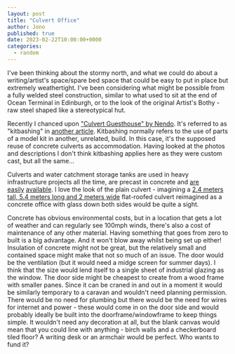```yaml
---
layout: post
title: "Culvert Office"
author: Jono
published: true
date: 2023-02-22T10:00:00+0000
categories:
  - random
---
```

I've been thinking about the stormy north, and what we could do about a writing/artist's space/spare bed space that could be easy to put in place but extremely weathertight. I've been considering what might be possible from a fully welded steel construction, similar to what used to sit at the end of Ocean Terminal in Edinburgh, or to the look of the original Artist's Bothy - raw steel shaped like a stereotypical hut.

Recently I chanced upon ["Culvert Guesthouse" by Nendo](https://hypebeast.com/2022/7/culvert-guesthouse-nendo-architecture). It's referred to as "kitbashing" in [another article](https://www.metalocus.es/en/news/culvert-guesthouse-or-kitbashing-architecture-prefabricated-concrete-tubes-nendo). Kitbashing normally refers to the use of parts of a model kit in another, unrelated, build. In this case, it's the supposed reuse of concrete culverts as accommodation. Having looked at the photos and descriptions I don't think kitbashing applies here as they were custom cast, but all the same...

Culverts and water catchment storage tanks are used in heavy infrastructure projects all the time, are precast in concrete and [are easily](https://www.stantonprecast.co.uk/drainage-systems/aquaculvert/) [available](https://fpmccann.co.uk/portfolio-items/box-culverts/?portfolioCats=57). I love the look of the plain culvert - imagining a [2.4 meters tall, 5.4 meters long and 2 meters wide](https://fpmccann.co.uk/wp-content/uploads/2021/06/Box-Culverts-Portal-Frames_230222.pdf) flat-roofed culvert reimagined as a concrete office with glass down both sides would be quite a sight.

Concrete has obvious environmental costs, but in a location that gets a lot of weather and can regularly see 100mph winds, there's also a cost of maintenance of any other material. Having something that goes from zero to built is a big advantage. And it won't blow away whilst being set up either! Insulation of concrete might not be great, but the relatively small and contained space might make that not so much of an issue. The door would be the ventilation (but it would need a midge screen for summer days). I think that the size would lend itself to a single sheet of industrial glazing as the window. The door side might be cheapest to create from a wood frame with smaller panes. Since it can be craned in and out in a moment it would be similarly temporary to a caravan and wouldn't need planning permission. There would be no need for plumbing but there would be the need for wires for internet and power - these would come in on the door side and would probably ideally be built into the doorframe/windowframe to keep things simple. It wouldn't need any decoration at all, but the blank canvas would mean that you could line with anything - birch walls and a checkerboard tiled floor? A writing desk or an armchair would be perfect. Who wants to fund it?
